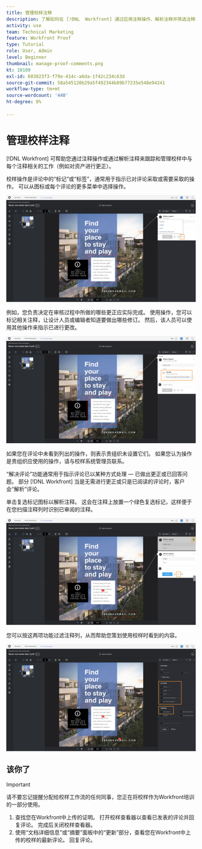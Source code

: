 ```yaml
---
title: 管理校样注释
description: 了解如何在 [!DNL  Workfront] 通过应用注释操作、解析注释并筛选注释列。
activity: use
team: Technical Marketing
feature: Workfront Proof
type: Tutorial
role: User, Admin
level: Beginner
thumbnail: manage-proof-comments.png
kt: 10109
exl-id: 603023f3-f79e-414c-a6da-1f42c234c63d
source-git-commit: 58a545120b29a5f492344b89b77235e548e94241
workflow-type: tm+mt
source-wordcount: '440'
ht-degree: 0%

---
```


# 管理校样注释

[!DNL Workfront] 可帮助您通过注释操作或通过解析注释来跟踪和管理校样中与每个注释相关的工作（例如对资产进行更正）。

校样操作是评论中的“标记”或“标签”，通常用于指示已对评论采取或需要采取的操作。 可以从图标或每个评论的更多菜单中选择操作。

![校样查看器中校样的图像，其中在注释中突出显示了标志图标，并且可见可用的校样操作。](assets/manage-comments-1.png)

例如，您负责决定在审核过程中所做的哪些更正应实际完成。 使用操作，您可以标记相关注释，让设计人员或编辑者知道要做出哪些修订。 然后，该人员可以使用其他操作来指示已进行更改。

![使用 [!UICONTROL To Do] 注释中突出显示了校样操作。](assets/manage-comments-2.png)

如果您在评论中未看到列出的操作，则表示贵组织未设置它们。 如果您认为操作是贵组织应使用的操作，请与校样系统管理员联系。

“解决评论”功能通常用于指示评论已以某种方式处理 — 已做出更正或已回答问题。 部分 [!DNL Workfront] 当是无需进行更正或只是已阅读的评论时，客户会“解析”评论。

单击复选标记图标以解析注释。 这会在注释上放置一个绿色复选标记，这样便于在您扫描注释列时识别已审阅的注释。

![校样查看器中校样的图像，其中复选标记图标在注释中突出显示。](assets/manage-comments-4.png)

您可以按这两项功能过滤注释列，从而帮助您策划使用校样时看到的内容。

![使用 [!UICONTROL Actions] 和 [!UICONTROL General] 过滤选项。](assets/manage-comments-3.png)

## 该你了

>[!IMPORTANT]
>
>请不要忘记提醒分配给校样工作流的任何同事，您正在将校样作为Workfront培训的一部分使用。


1. 查找您在Workfront中上传的证明。 打开校样查看器以查看已发表的评论并回复评论。 完成后关闭校样查看器。
1. 使用“文档详细信息”或“摘要”面板中的“更新”部分，查看您在Workfront中上传的校样的最新评论。 回复评论。


<!--
## Learn more
* Create and manage proof comments
-->
